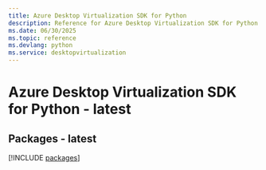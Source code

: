 ```yaml
---
title: Azure Desktop Virtualization SDK for Python
description: Reference for Azure Desktop Virtualization SDK for Python
ms.date: 06/30/2025
ms.topic: reference
ms.devlang: python
ms.service: desktopvirtualization
---
```

# Azure Desktop Virtualization SDK for Python - latest
## Packages - latest
[!INCLUDE [packages](desktop-virtualization-index.md)]